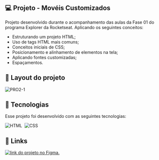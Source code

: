 

## 💻 Projeto - Movéis Customizados

Projeto desenvolvido durante o acompanhamento das aulas da Fase 01 do programa Explorer da Rocketseat. Aplicando os seguintes conceitos:

- Estruturando um projeto HTML;
- Uso de tags HTML mais comuns;
- Conceitos iniciais de CSS;
- Posicionamento e alinhamento de elementos na tela;
- Aplicando fontes customizadas;
- Espaçamentos.


## 🔖 Layout do projeto



![PRO2-1](https://i.imgur.com/4Hw290U.png)


## 🚀 Tecnologias

Esse projeto foi desenvolvido com as seguintes tecnologias:

![HTML](https://img.shields.io/badge/-HTML-05122A?style=flat&logo=HTML5)&nbsp;
![CSS](https://img.shields.io/badge/-CSS-05122A?style=flat&logo=CSS3&logoColor=1572B6)&nbsp;



## 🔗 Links
[![link do projeto no Figma.](https://img.shields.io/badge/Figma-F24E1E?style=for-the-badge&logo=figma&logoColor=white)](https://www.figma.com/file/fAvYZz4dPV5MfhL77XkqkD/Explorer---Projeto-01?node-id=1%3A2&t=LTICN88BSZ1LOvcc-0)

